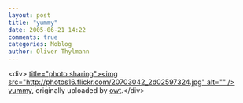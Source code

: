 ```yaml
---
layout: post
title: "yummy"
date: 2005-06-21 14:22
comments: true
categories: Moblog
author: Oliver Thylmann
---
```



&lt;div&gt;	[ title=&quot;photo sharing&quot;&gt;&lt;img src=&quot;http://photos16.flickr.com/20703042_2d02597324.jpg&quot; alt=&quot;&quot; /&gt;](http://www.flickr.com/photos/oliver/20703042/)	[yummy](http://www.flickr.com/photos/oliver/20703042/), originally uploaded by [owt](http://www.flickr.com/people/oliver/).&lt;/div&gt;					

